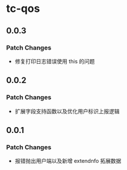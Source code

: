 # tc-qos

## 0.0.3

### Patch Changes

-   修复打印日志错误使用 this 的问题

## 0.0.2

### Patch Changes

-   扩展字段支持函数以及优化用户标识上报逻辑

## 0.0.1

### Patch Changes

-   报错抛出用户端以及新增 extendnfo 拓展数据
